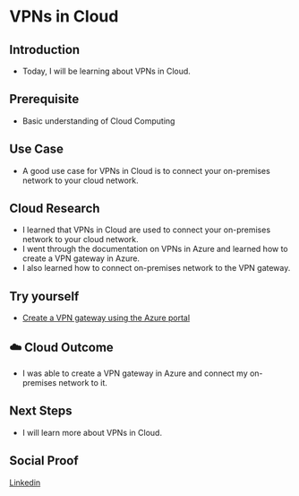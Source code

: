# VPNs in Cloud

## Introduction

- Today, I will be learning about VPNs in Cloud.

## Prerequisite

- Basic understanding of Cloud Computing

## Use Case

- A good use case for VPNs in Cloud is to connect your on-premises network to your cloud network.

## Cloud Research

- I learned that VPNs in Cloud are used to connect your on-premises network to your cloud network.
- I went through the documentation on VPNs in Azure and learned how to create a VPN gateway in Azure.
- I also learned how to connect on-premises network to the VPN gateway.

## Try yourself

- [Create a VPN gateway using the Azure portal](https://docs.microsoft.com/en-us/azure/vpn-gateway/quick-create-portal)

## ☁️ Cloud Outcome

- I was able to create a VPN gateway in Azure and connect my on-premises network to it.

## Next Steps

- I will learn more about VPNs in Cloud.

## Social Proof

[Linkedin](https://www.linkedin.com/feed/update/urn:li:share:7113208875306164225/)